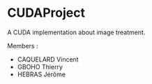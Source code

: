 # CUDAProject
A CUDA implementation about image treatment.

Members :
- CAQUELARD Vincent
- GBOHO Thierry
- HEBRAS Jérôme
